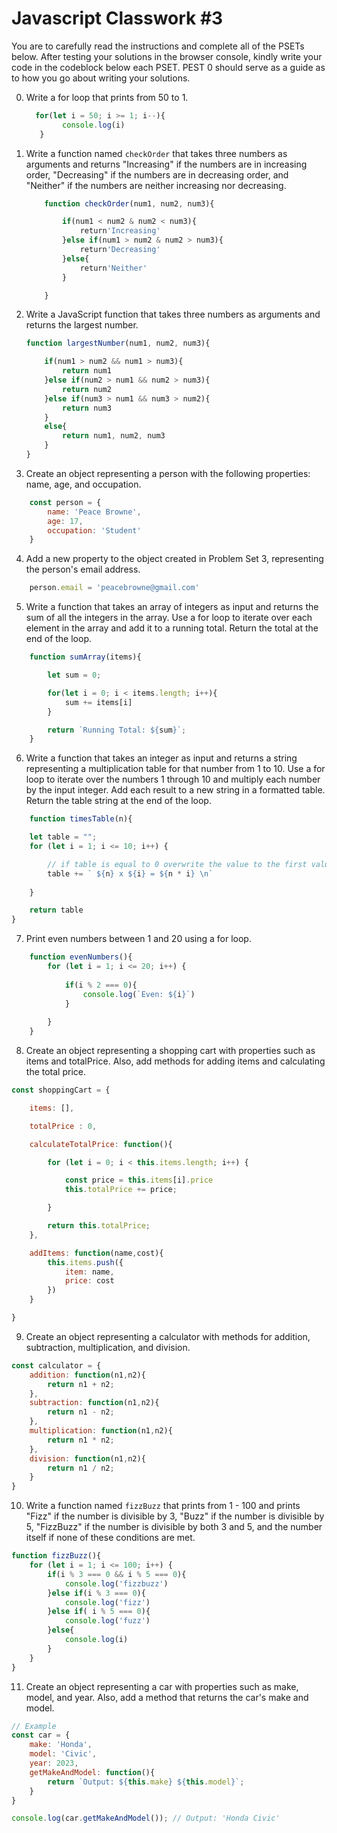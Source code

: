 # Javascript Classwork #3

You are to carefully read the instructions and complete all of the PSETs below. After testing your solutions in the browser console, kindly write your code in the codeblock below each PSET. PEST 0 should serve as a guide as to how you go about writing your solutions.

0. Write a for loop that prints from 50 to 1.

    ```javascript
      for(let i = 50; i >= 1; i--){
            console.log(i)
       }
    ```

1. Write a function named `checkOrder` that takes three numbers as arguments and returns "Increasing" if the numbers are in increasing order, "Decreasing" if the numbers are in decreasing order, and "Neither" if the numbers are neither increasing nor decreasing.

    ```javascript
        function checkOrder(num1, num2, num3){
    
            if(num1 < num2 & num2 < num3){
                return'Increasing'
            }else if(num1 > num2 & num2 > num3){
                return'Decreasing'
            }else{
                return'Neither'
            }

        }
    ```


2. Write a JavaScript function that takes three numbers as arguments and returns the largest number.

    ```javascript
    function largestNumber(num1, num2, num3){
    
        if(num1 > num2 && num1 > num3){
            return num1
        }else if(num2 > num1 && num2 > num3){
            return num2
        }else if(num3 > num1 && num3 > num2){
            return num3
        }
        else{
            return num1, num2, num3
        }
    }
    ```

3. Create an object representing a person with the following properties: name, age, and occupation.

```javascript
    const person = {
        name: 'Peace Browne',
        age: 17,
        occupation: 'Student'
    }
```

4. Add a new property to the object created in Problem Set 3, representing the person's email address.

```javascript
    person.email = 'peacebrowne@gmail.com'
```

5. Write a function that takes an array of integers as input and returns the sum of all the integers in the array. Use a for loop to iterate over each element in the array and add it to a running total. Return the total at the end of the loop.

```javascript
    function sumArray(items){

        let sum = 0;

        for(let i = 0; i < items.length; i++){
            sum += items[i]
        }

        return `Running Total: ${sum}`;
    }
```

6. Write a function that takes an integer as input and returns a string representing a multiplication table for that number from 1 to 10. Use a for loop to iterate over the numbers 1 through 10 and multiply each number by the input integer. Add each result to a new string in a formatted table. Return the table string at the end of the loop.

```javascript
    function timesTable(n){

    let table = "";
    for (let i = 1; i <= 10; i++) {

        // if table is equal to 0 overwrite the value to the first value of the multiplication
        table += ` ${n} x ${i} = ${n * i} \n`
        
    }

    return table
}
```

7. Print even numbers between 1 and 20 using a for loop.

```javascript
    function evenNumbers(){
        for (let i = 1; i <= 20; i++) {
            
            if(i % 2 === 0){
                console.log(`Even: ${i}`)
            }
            
        }
    }
```

8.  Create an object representing a shopping cart with properties such as items and totalPrice. Also, add methods for adding items and calculating the total price.

```javascript
const shoppingCart = {

    items: [],

    totalPrice : 0,

    calculateTotalPrice: function(){

        for (let i = 0; i < this.items.length; i++) {

            const price = this.items[i].price
            this.totalPrice += price;

        }

        return this.totalPrice;
    },

    addItems: function(name,cost){
        this.items.push({
            item: name,
            price: cost
        })
    }

}

```
9. Create an object representing a calculator with methods for addition, subtraction, multiplication, and division.

```javascript
const calculator = {
    addition: function(n1,n2){
        return n1 + n2;
    },
    subtraction: function(n1,n2){
        return n1 - n2;
    },
    multiplication: function(n1,n2){
        return n1 * n2;
    },
    division: function(n1,n2){
        return n1 / n2;
    }
}

```

10. Write a function named `fizzBuzz` that prints from 1 - 100 and prints "Fizz" if the number is divisible by 3, "Buzz" if the number is divisible by 5, "FizzBuzz" if the number is divisible by both 3 and 5, and the number itself if none of these conditions are met.

```javascript
function fizzBuzz(){
    for (let i = 1; i <= 100; i++) {
        if(i % 3 === 0 && i % 5 === 0){
            console.log('fizzbuzz')
        }else if(i % 3 === 0){
            console.log('fizz')
        }else if( i % 5 === 0){
            console.log('fuzz')
        }else{
            console.log(i)
        }
    }
}

```

11. Create an object representing a car with properties such as make, model, and year. Also, add a method that returns the car's make and model.

```javascript
// Example
const car = {
    make: 'Honda',
    model: 'Civic',
    year: 2023,
    getMakeAndModel: function(){
        return `Output: ${this.make} ${this.model}`;
    }
}

console.log(car.getMakeAndModel()); // Output: 'Honda Civic'
```
